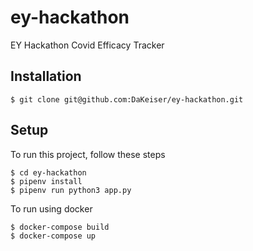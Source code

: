 # ey-hackathon

EY Hackathon Covid Efficacy Tracker

## Installation
```
$ git clone git@github.com:DaKeiser/ey-hackathon.git
```

## Setup
To run this project, follow these steps

```
$ cd ey-hackathon
$ pipenv install
$ pipenv run python3 app.py
```

To run using docker

```sh
$ docker-compose build
$ docker-compose up
```

